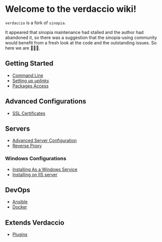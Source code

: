 # Welcome to the verdaccio wiki!

`verdaccio` is a fork of `sinopia`.

It appeared that sinopia maintenance had stalled and the author had abandoned it, 
so there was a suggestion that the sinopia-using community would benefit 
from a fresh look at the code and the outstanding issues. So here we are 🎉🎉🎉.

## Getting Started

<!---
* [Understand the configuration file](config.md)
-->
* [Command Line](cli.md)
* [Setting up *uplinks*](uplinks.md)
* [Packages Access](packages.md)
<!---
* [Logs](logs.md)
* [Configure the Web](web.md)
* [Enable Notifications](notifications.md)
* [Understand the storage](storage.md)
* [Authorization and access](auth.md)
* [Installing Plugins](plugins.md)
-->

## Advanced Configurations

* [SSL Certificates](ssl.md)

## Servers

* [Advanced Server Configuration](server.md)
* [Reverse Proxy](reverse-proxy.md)

### Windows Configurations

* [Installing As a Windows Service](windows.md)
* [Installing on IIS server](iss-server.md)

## DevOps

* [Ansible](ansible.md)
* [Docker](docker.md)

## Extends Verdaccio

* [Plugins](plugins.md)
